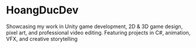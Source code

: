 # HoangDucDev
Showcasing my work in Unity game development, 2D &amp; 3D game design, pixel art, and professional video editing. Featuring projects in C#, animation, VFX, and creative storytelling
